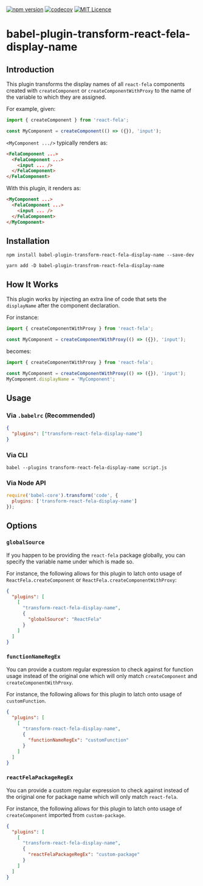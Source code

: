 [![npm version](https://badge.fury.io/js/babel-plugin-transform-react-fela-display-name.svg)](https://badge.fury.io/js/babel-plugin-transform-react-fela-display-name)
[![codecov](https://codecov.io/gh/louisscruz/babel-plugin-transform-react-fela-display-name/branch/master/graph/badge.svg)](https://codecov.io/gh/louisscruz/babel-plugin-transform-react-fela-display-name)
[![MIT Licence](https://badges.frapsoft.com/os/mit/mit.svg?v=103)](https://opensource.org/licenses/mit-license.php)

# babel-plugin-transform-react-fela-display-name

## Introduction

This plugin transforms the display names of all `react-fela` components created with `createComponent` or `createComponentWithProxy` to the name of the variable to which they are assigned.

For example, given:

```js
import { createComponent } from 'react-fela';

const MyComponent = createComponent(() => ({}), 'input');
```

`<MyComponent .../>` typically renders as:

```html
<FelaComponent ...>
  <FelaComponent ...>
    <input ... />
  </FelaComponent>
</FelaComponent>
```

With this plugin, it renders as:

```html
<MyComponent ...>
  <FelaComponent ...>
    <input ... />
  </FelaComponent>
</MyComponent>
```

## Installation

```
npm install babel-plugin-transform-react-fela-display-name --save-dev
```

```
yarn add -D babel-plugin-transfrom-react-fela-display-name
```

## How It Works

This plugin works by injecting an extra line of code that sets the `displayName` after the component declaration.

For instance:

```js
import { createComponentWithProxy } from 'react-fela';

const MyComponent = createComponentWithProxy(() => ({}), 'input');
```

becomes:

```js
import { createComponentWithProxy } from 'react-fela';

const MyComponent = createComponentWithProxy(() => ({}), 'input');
MyComponent.displayName = 'MyComponent';
```

## Usage

### Via `.babelrc` (Recommended)

```json
{
  "plugins": ["transform-react-fela-display-name"]
}
```

### Via CLI

```shell
babel --plugins transform-react-fela-display-name script.js
```

### Via Node API

```js
require('babel-core').transform('code', {
  plugins: ['transform-react-fela-display-name']
});
```

## Options

### `globalSource`

If you happen to be providing the `react-fela` package globally, you can specify the variable name under which is made so.

For instance, the following allows for this plugin to latch onto usage of `ReactFela.createComponent` or `ReactFela.createComponentWithProxy`:

```json
{
  "plugins": [
    [
      "transform-react-fela-display-name",
      {
        "globalSource": "ReactFela"
      }
    ]
  ]
}
```

### `functionNameRegEx`

You can provide a custom regular expression to check against for function usage instead of the original one which will only match `createComponent` and
`createComponentWithProxy`.

For instance, the following allows for this plugin to latch onto usage of `customFunction`.

```json
{
  "plugins": [
    [
      "transform-react-fela-display-name",
      {
        "functionNameRegEx": "customFunction"
      }
    ]
  ]
}
```

### `reactFelaPackageRegEx`

You can provide a custom regular expression to check against instead of the original one for package name which will only match `react-fela`.

For instance, the following allows for this plugin to latch onto usage of `createComponent` imported from `custom-package`.

```json
{
  "plugins": [
    [
      "transform-react-fela-display-name",
      {
        "reactFelaPackageRegEx": "custom-package"
      }
    ]
  ]
}
```
